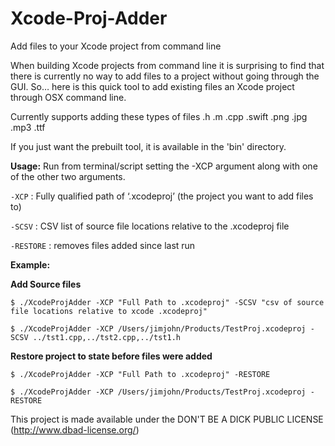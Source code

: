Xcode-Proj-Adder
================

Add files to your Xcode project from command line

When building Xcode projects from command line it is surprising to find that there is currently no way to add files to a project without going through the GUI. So… here is this quick tool to add existing files an Xcode project through OSX command line.

Currently supports adding these types of files
.h .m .cpp .swift .png .jpg .mp3 .ttf

If you just want the prebuilt tool, it is available in the 'bin' directory.

**Usage:**
Run from terminal/script setting the -XCP argument along with one of the other two arguments.

`-XCP` : Fully qualified path of ‘.xcodeproj’ (the project you want to add files to)

`-SCSV` : CSV list of source file locations relative to the .xcodeproj file

`-RESTORE` : removes files added since last run


**Example:**

**Add Source files**

`$ ./XcodeProjAdder -XCP "Full Path to .xcodeproj" -SCSV "csv of source file locations relative to xcode .xcodeproj"`

`$ ./XcodeProjAdder -XCP /Users/jimjohn/Products/TestProj.xcodeproj -SCSV ../tst1.cpp,../tst2.cpp,../tst1.h`

**Restore project to state before files were added**

`$ ./XcodeProjAdder -XCP "Full Path to .xcodeproj" -RESTORE`

`$ ./XcodeProjAdder -XCP /Users/jimjohn/Products/TestProj.xcodeproj -RESTORE`


This project is made available under the DON'T BE A DICK PUBLIC LICENSE (http://www.dbad-license.org/)